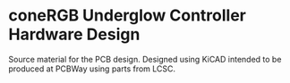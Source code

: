 # coneRGB Underglow Controller Hardware Design

Source material for the PCB design. Designed using KiCAD intended to
be produced at PCBWay using parts from LCSC.

